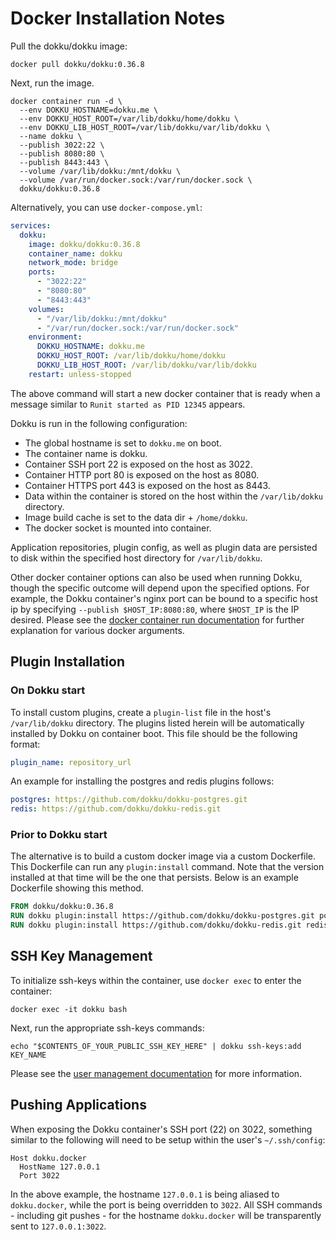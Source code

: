 # Docker Installation Notes

Pull the dokku/dokku image:

```shell
docker pull dokku/dokku:0.36.8
```

Next, run the image.

```shell
docker container run -d \
  --env DOKKU_HOSTNAME=dokku.me \
  --env DOKKU_HOST_ROOT=/var/lib/dokku/home/dokku \
  --env DOKKU_LIB_HOST_ROOT=/var/lib/dokku/var/lib/dokku \
  --name dokku \
  --publish 3022:22 \
  --publish 8080:80 \
  --publish 8443:443 \
  --volume /var/lib/dokku:/mnt/dokku \
  --volume /var/run/docker.sock:/var/run/docker.sock \
  dokku/dokku:0.36.8
```

Alternatively, you can use `docker-compose.yml`:

```yaml
services:
  dokku:
    image: dokku/dokku:0.36.8
    container_name: dokku
    network_mode: bridge
    ports:
      - "3022:22"
      - "8080:80"
      - "8443:443"
    volumes:
      - "/var/lib/dokku:/mnt/dokku"
      - "/var/run/docker.sock:/var/run/docker.sock"
    environment:
      DOKKU_HOSTNAME: dokku.me
      DOKKU_HOST_ROOT: /var/lib/dokku/home/dokku
      DOKKU_LIB_HOST_ROOT: /var/lib/dokku/var/lib/dokku
    restart: unless-stopped
```

The above command will start a new docker container that is ready when a message similar to `Runit started as PID 12345` appears.

Dokku is run in the following configuration:

- The global hostname is set to `dokku.me` on boot.
- The container name is dokku.
- Container SSH port 22 is exposed on the host as 3022.
- Container HTTP port 80 is exposed on the host as 8080.
- Container HTTPS port 443 is exposed on the host as 8443.
- Data within the container is stored on the host within the `/var/lib/dokku` directory.
- Image build cache is set to the data dir + `/home/dokku`.
- The docker socket is mounted into container.

Application repositories, plugin config, as well as plugin data are persisted to disk within the specified host directory for `/var/lib/dokku`.

Other docker container options can also be used when running Dokku, though the specific outcome will depend upon the specified options. For example, the Dokku container's nginx port can be bound to a specific host ip by specifying `--publish $HOST_IP:8080:80`, where `$HOST_IP` is the IP desired. Please see the [docker container run documentation](https://docs.docker.com/engine/reference/commandline/run/) for further explanation for various docker arguments.

## Plugin Installation

### On Dokku start

To install custom plugins, create a `plugin-list` file in the host's `/var/lib/dokku` directory. The plugins listed herein will be automatically installed by Dokku on container boot. This file should be the following format:

```yaml
plugin_name: repository_url
```

An example for installing the postgres and redis plugins follows:

```yaml
postgres: https://github.com/dokku/dokku-postgres.git
redis: https://github.com/dokku/dokku-redis.git
```

### Prior to Dokku start

The alternative is to build a custom docker image via a custom Dockerfile. This Dockerfile can run any `plugin:install` command. Note that the version installed at that time will be the one that persists. Below is an example Dockerfile showing this method.

```Dockerfile
FROM dokku/dokku:0.36.8
RUN dokku plugin:install https://github.com/dokku/dokku-postgres.git postgres
RUN dokku plugin:install https://github.com/dokku/dokku-redis.git redis
```

## SSH Key Management

To initialize ssh-keys within the container, use `docker exec` to enter the container:

```shell
docker exec -it dokku bash
```

Next, run the appropriate ssh-keys commands:

```shell
echo "$CONTENTS_OF_YOUR_PUBLIC_SSH_KEY_HERE" | dokku ssh-keys:add KEY_NAME
```

Please see the [user management documentation](/docs/deployment/user-management.md) for more information.

## Pushing Applications

When exposing the Dokku container's SSH port (22) on 3022, something similar to the following will need to be setup within the user's `~/.ssh/config`:

```
Host dokku.docker
  HostName 127.0.0.1
  Port 3022
```

In the above example, the hostname `127.0.0.1` is being aliased to `dokku.docker`, while the port is being overridden to `3022`. All SSH commands - including git pushes - for the hostname `dokku.docker` will be transparently sent to `127.0.0.1:3022`.
